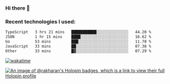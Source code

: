 ### Hi there 👋

### Recent technologies I used:
<!--START_SECTION:waka-->

```txt
TypeScript   3 hrs 21 mins   ███████████░░░░░░░░░░░░░░   44.20 %
JSON         1 hr 15 mins    ████░░░░░░░░░░░░░░░░░░░░░   16.62 %
Go           53 mins         ███░░░░░░░░░░░░░░░░░░░░░░   11.78 %
JavaScript   33 mins         ██░░░░░░░░░░░░░░░░░░░░░░░   07.38 %
Other        33 mins         █▓░░░░░░░░░░░░░░░░░░░░░░░   07.29 %
```

<!--END_SECTION:waka-->
[![wakatime](https://wakatime.com/badge/user/fe50d444-0cee-4d14-a0b3-b9e8509eb4d0.svg)](https://wakatime.com/@fe50d444-0cee-4d14-a0b3-b9e8509eb4d0)

[![An image of @rakharan's Holopin badges, which is a link to view their full Holopin profile](https://holopin.me/rakharan)](https://holopin.io/@rakharan)
